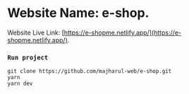 # Website Name: e-shop.

Website Live Link: [https://e-shopme.netlify.app/](https://e-shopme.netlify.app/).

### `Run project`

```
git clone https://github.com/majharul-web/e-shop.git
yarn
yarn dev
```
